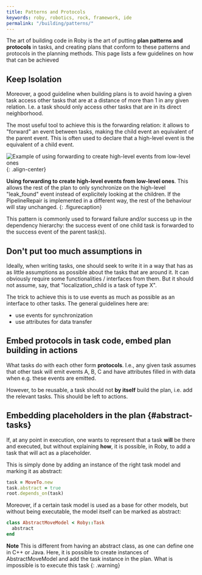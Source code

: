 ```yaml
---
title: Patterns and Protocols
keywords: roby, robotics, rock, framework, ide
permalink: "/building/patterns/"
---
```


The art of building code in Roby is the art of putting __plan patterns and
protocols__ in tasks, and creating plans that conform to these patterns and
protocols in the planning methods. This page lists a few guidelines on how that
can be achieved

Keep Isolation
--------------
Moreover, a good guideline when building plans is to avoid having a given task
access other tasks that are at a distance of more than 1 in any given relation.
I.e. a task should only access other tasks that are in its direct neighborhood.

The most useful tool to achieve this is the forwarding relation: it allows to
"forward" an event between tasks, making the child event an equivalent of the
parent event. This is often used to declare that a high-level event is the
equivalent of a child event.

![Example of using forwarding to create high-level events from low-level
ones](patterns_forwarding.png)
{: .align-center}

__Using forwarding to create high-level events from low-level ones__. This
allows the rest of the plan to only synchronize on the high-level "leak_found"
event instead of explicitely looking at the children. If the PipelineRepair is
implemented in a different way, the rest of the behaviour will stay unchanged.
{: .figurecaption}

This pattern is commonly used to forward failure and/or success up in the
dependency hierarchy: the success event of one child task is forwarded to the
success event of the parent task(s).

Don't put too much assumptions in
---------------------------------
Ideally, when writing tasks, one should seek to write it in a way that has as
as little assumptions as possible about the tasks that are around it. It can
obviously require some functionalities / interfaces from them. But it should
not assume, say, that "localization_child is a task of type X".

The trick to achieve this is to use events as much as possible as an interface
to other tasks. The general guidelines here are:

 * use events for synchronization
 * use attributes for data transfer

Embed protocols in task code, embed plan building in actions
------------------------------------------------------------
What tasks do with each other form __protocols__. I.e., any given task assumes
that other task will emit events A, B, C and have attributes filled in with data
when e.g. these events are emitted.

However, to be reusable, a task should not __by itself__ build the plan, i.e.
add the relevant tasks. This should be left to actions.

Embedding placeholders in the plan {#abstract-tasks}
----------------------------------
If, at any point in execution, one wants to represent that a task __will__ be
there and executed, but without explaining __how__, it is possible, in Roby, to
add a task that will act as a placeholder.

This is simply done by adding an instance of the right task model and marking it
as abstract:

``` ruby
task = MoveTo.new
task.abstract = true
root.depends_on(task)
```

Moreover, if a certain task model is used as a base for other models, but
without being executable, the model itself can be marked as abstract:

``` ruby
class AbstractMoveModel < Roby::Task
  abstract
end
```

__Note__ This is different from having an abstract class, as one can define one
in C++ or Java. Here, it is possible to create instances of AbstractMoveModel
and add the task instance in the plan. What is impossible is to execute this
task
{: .warning}
